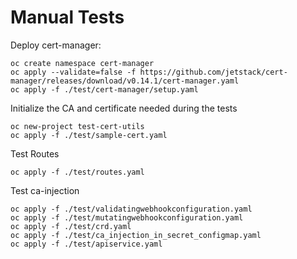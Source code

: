 # Manual Tests

Deploy cert-manager:

```shell
oc create namespace cert-manager
oc apply --validate=false -f https://github.com/jetstack/cert-manager/releases/download/v0.14.1/cert-manager.yaml
oc apply -f ./test/cert-manager/setup.yaml
```

Initialize the CA and certificate needed during the tests

```shell
oc new-project test-cert-utils
oc apply -f ./test/sample-cert.yaml
```

Test Routes

```shell
oc apply -f ./test/routes.yaml
```

Test ca-injection

```shell
oc apply -f ./test/validatingwebhookconfiguration.yaml
oc apply -f ./test/mutatingwebhookconfiguration.yaml
oc apply -f ./test/crd.yaml
oc apply -f ./test/ca_injection_in_secret_configmap.yaml
oc apply -f ./test/apiservice.yaml
```
